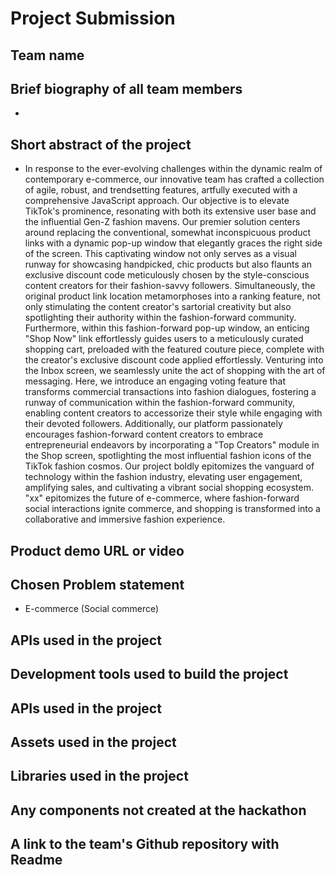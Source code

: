 # Project Submission

## Team name

## Brief biography of all team members
* 
## Short abstract of the project

* In response to the ever-evolving challenges within the dynamic realm of contemporary e-commerce, our innovative team has crafted a collection of agile, robust, and trendsetting features, artfully executed with a comprehensive JavaScript approach. Our objective is to elevate TikTok's prominence, resonating with both its extensive user base and the influential Gen-Z fashion mavens.
Our premier solution centers around replacing the conventional, somewhat inconspicuous product links with a dynamic pop-up window that elegantly graces the right side of the screen. This captivating window not only serves as a visual runway for showcasing handpicked, chic products but also flaunts an exclusive discount code meticulously chosen by the style-conscious content creators for their fashion-savvy followers. Simultaneously, the original product link location metamorphoses into a ranking feature, not only stimulating the content creator's sartorial creativity but also spotlighting their authority within the fashion-forward community.
Furthermore, within this fashion-forward pop-up window, an enticing "Shop Now" link effortlessly guides users to a meticulously curated shopping cart, preloaded with the featured couture piece, complete with the creator's exclusive discount code applied effortlessly.
Venturing into the Inbox screen, we seamlessly unite the act of shopping with the art of messaging. Here, we introduce an engaging voting feature that transforms commercial transactions into fashion dialogues, fostering a runway of communication within the fashion-forward community, enabling content creators to accessorize their style while engaging with their devoted followers.
Additionally, our platform passionately encourages fashion-forward content creators to embrace entrepreneurial endeavors by incorporating a "Top Creators" module in the Shop screen, spotlighting the most influential fashion icons of the TikTok fashion cosmos.
Our project boldly epitomizes the vanguard of technology within the fashion industry, elevating user engagement, amplifying sales, and cultivating a vibrant social shopping ecosystem. "xx" epitomizes the future of e-commerce, where fashion-forward social interactions ignite commerce, and shopping is transformed into a collaborative and immersive fashion experience.
## Product demo URL or video

## Chosen Problem statement
* E-commerce (Social commerce)

## APIs used in the project

## Development tools used to build the project

## APIs used in the project

## Assets used in the project

## Libraries used in the project

## Any components not created at the hackathon

## A link to the team's Github repository with Readme